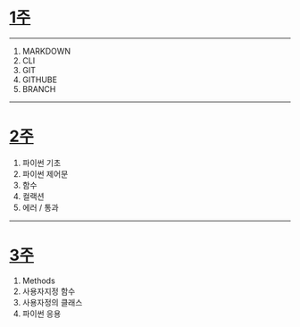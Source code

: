 # [1주](1주/ )
---
1. MARKDOWN
2. CLI
3. GIT
4. GITHUBE
5. BRANCH

---
# [2주](2주/)
1. 파이썬 기초
2. 파이썬 제어문
3. 함수
4. 컬랙션
5. 에러 / 통과
---

# [3주](3주/)
1. Methods
2. 사용자지정 함수
3. 사용자정의 클래스
4. 파이썬 응용